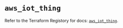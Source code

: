 # `aws_iot_thing`

Refer to the Terraform Registory for docs: [`aws_iot_thing`](https://registry.terraform.io/providers/hashicorp/aws/5.5.0/docs/resources/iot_thing).
